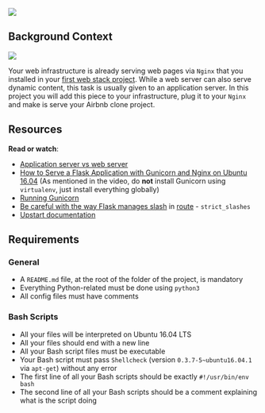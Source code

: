 ![](https://s3.amazonaws.com/alx-intranet.hbtn.io/uploads/medias/2018/9/c7d1ed0a2e10d1b4e9b3.jpg?X-Amz-Algorithm=AWS4-HMAC-SHA256&X-Amz-Credential=AKIARDDGGGOUSBVO6H7D%2F20240907%2Fus-east-1%2Fs3%2Faws4_request&X-Amz-Date=20240907T135454Z&X-Amz-Expires=86400&X-Amz-SignedHeaders=host&X-Amz-Signature=0d114121bf9b83e4212c14ffbe086e24d9c7ab3ca94a40a5885bfac439074a1e)

Background Context
------------------

[![](https://s3.amazonaws.com/alx-intranet.hbtn.io/uploads/medias/2019/6/2ea1058f813d42c61f48.png?X-Amz-Algorithm=AWS4-HMAC-SHA256&X-Amz-Credential=AKIARDDGGGOUSBVO6H7D%2F20240907%2Fus-east-1%2Fs3%2Faws4_request&X-Amz-Date=20240907T135454Z&X-Amz-Expires=86400&X-Amz-SignedHeaders=host&X-Amz-Signature=53eb847b4bd649db3ffc349da4448393a860e8db31d75a4df5f2756e1cb1933c)](https://youtu.be/pSrKT7m4Ego)

Your web infrastructure is already serving web pages via `Nginx` that you installed in your [first web stack project](/rltoken/95oRNZ-zRGwLxtWECJqsWA "first web stack project"). While a web server can also serve dynamic content, this task is usually given to an application server. In this project you will add this piece to your infrastructure, plug it to your `Nginx` and make is serve your Airbnb clone project.

Resources
---------

**Read or watch**:

*   [Application server vs web server](/rltoken/meOqLRoAcbQENYWfzui7OQ "Application server vs web server")
*   [How to Serve a Flask Application with Gunicorn and Nginx on Ubuntu 16.04](/rltoken/kpG6RwmwRJHzRmGUM_ERcA "How to Serve a Flask Application with Gunicorn and Nginx on Ubuntu 16.04") (As mentioned in the video, do **not** install Gunicorn using `virtualenv`, just install everything globally)
*   [Running Gunicorn](/rltoken/2LF1j7xKJGYaUtD1HKgUeQ "Running Gunicorn")
*   [Be careful with the way Flask manages slash](/rltoken/zTCSTQxrH2za4hxbkt8K3g "Be careful with the way Flask manages slash") in [route](/rltoken/n5A0nmah-Si78zbNvdb4GA "route") - `strict_slashes`
*   [Upstart documentation](/rltoken/cldrneY3Qr7LlDysygzRHw "Upstart documentation")

Requirements
------------

### General

*   A `README.md` file, at the root of the folder of the project, is mandatory
*   Everything Python-related must be done using `python3`
*   All config files must have comments

### Bash Scripts

*   All your files will be interpreted on Ubuntu 16.04 LTS
*   All your files should end with a new line
*   All your Bash script files must be executable
*   Your Bash script must pass `Shellcheck` (version `0.3.7-5~ubuntu16.04.1` via `apt-get`) without any error
*   The first line of all your Bash scripts should be exactly `#!/usr/bin/env bash`
*   The second line of all your Bash scripts should be a comment explaining what is the script doing
